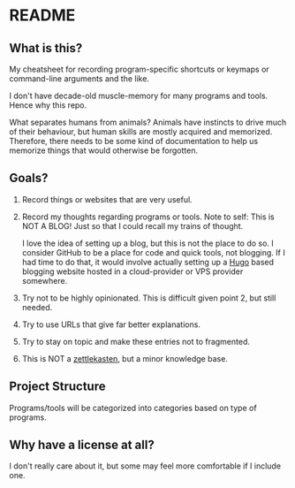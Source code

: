 # README

## What is this?

My cheatsheet for recording program-specific shortcuts or keymaps or
command-line arguments and the like. 

I don't have decade-old muscle-memory for many programs and tools. Hence
why this repo. 

What separates humans from animals? Animals have instincts to drive much
of their behaviour, but human skills are mostly acquired and memorized.
Therefore, there needs to be some kind of documentation to help us
memorize things that would otherwise be forgotten. 

## Goals? 

1. Record things or websites that are very useful. 

2. Record my thoughts regarding programs or tools. Note to self: This is
   NOT A BLOG! Just so that I could recall my trains of thought. 

   I love the idea of setting up a blog, but this is not the place to do
   so. I consider GitHub to be a place for code and quick tools, not
   blogging. If I had time to do that, it would involve actually setting
   up a [Hugo](https://gohugo.io/) based blogging website hosted in a
   cloud-provider or VPS provider somewhere.

3. Try not to be highly opinionated. This is difficult given point 2,
   but still needed. 

4. Try to use URLs that give far better explanations.

5. Try to stay on topic and make these entries not to fragmented.

6. This is NOT a [zettlekasten](https://zettelkasten.de/introduction/),
   but a minor knowledge base.
## Project Structure

Programs/tools will be categorized into categories based on type of
programs.

## Why have a license at all?

I don't really care about it, but some may feel more comfortable if I
include one.

